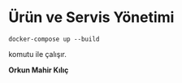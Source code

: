 # Ürün ve Servis Yönetimi

    docker-compose up --build

komutu ile çalışır.

**Orkun Mahir Kılıç**
